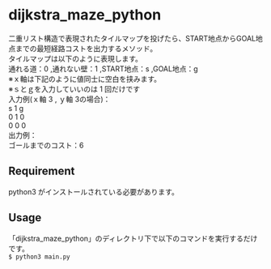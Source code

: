 dijkstra_maze_python
====
二重リスト構造で表現されたタイルマップを投げたら、START地点からGOAL地点までの最短経路コストを出力するメソッド。  
タイルマップは以下のように表現します。  
通れる道：0 ,通れない壁：1 ,START地点：s ,GOAL地点：g  
※ｘ軸は下記のように値同士に空白を挟みます。  
※ｓとｇを入力していいのは 1 回だけです  
入力例(ｘ軸 3 , ｙ軸 3の場合)：  
s 1 g  
0 1 0  
0 0 0  
出力例：  
ゴールまでのコスト：6
## Requirement
python3 がインストールされている必要があります。
## Usage
「dijkstra_maze_python」のディレクトリ下で以下のコマンドを実行するだけです。  
`$ python3 main.py`
